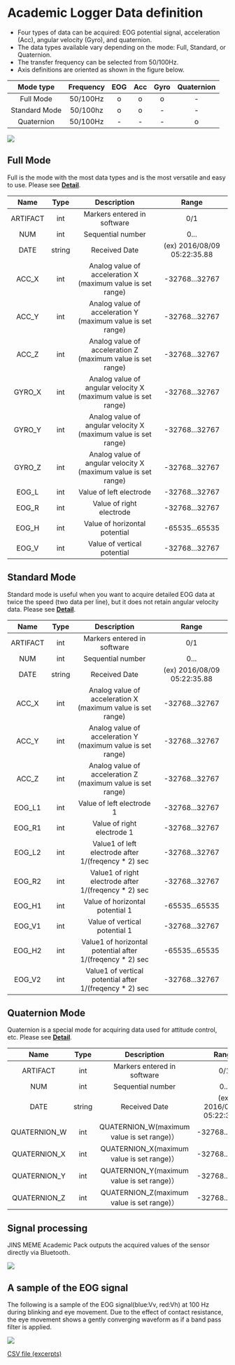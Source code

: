 # Academic Logger Data definition<Badge type="danger" text="Academic" />

- Four types of data can be acquired: EOG potential signal, acceleration (Acc), angular velocity (Gyro), and quaternion.
- The data types available vary depending on the mode: Full, Standard, or Quaternion.
- The transfer frequency can be selected from 50/100Hz.
- Axis definitions are oriented as shown in the figure below.

| Mode type | Frequency | EOG | Acc | Gyro | Quaternion |
|:---:|:---:|:---:|:---:|:---:|:---:|
| Full Mode | 50/100Hz | o | o | o | - |
| Standard Mode | 50/100hz | o | o | - | - |
| Quaternion | 50/100Hz | - | - | - | o |

![](/images/axisdef.png)

## Full Mode

Full is the mode with the most data types and is the most versatile and easy to use. Please see [**Detail**](/pdf/sample_full.pdf).

| Name | Type | Description | Range |
|:---:|:---:|:---:|:---:|
| ARTIFACT | int |  Markers entered in software | 0/1 |
| NUM | int | Sequential number | 0... |
| DATE | string | Received Date | (ex) 2016/08/09 05:22:35.88 |
| ACC_X | int |  Analog value of acceleration X (maximum value is set range) | -32768...32767 |
| ACC_Y | int |  Analog value of acceleration Y (maximum value is set range) | -32768...32767 |
| ACC_Z | int |  Analog value of acceleration Z (maximum value is set range) | -32768...32767 |
| GYRO_X | int |  Analog value of angular velocity X (maximum value is set range) | -32768...32767 |
| GYRO_Y | int |  Analog value of angular velocity X (maximum value is set range) | -32768...32767 |
| GYRO_Z | int |  Analog value of angular velocity X (maximum value is set range) | -32768...32767 |
| EOG_L | int | Value of left electrode | -32768...32767 |
| EOG_R | int | Value of right electrode | -32768...32767 |
| EOG_H | int | Value of horizontal potential | -65535...65535 |
| EOG_V | int | Value of vertical potential | -32768...32767 |

## Standard Mode

Standard mode is useful when you want to acquire detailed EOG data at twice the speed (two data per line), but it does not retain angular velocity data. Please see [**Detail**](/pdf/sample_standard.pdf).

| Name | Type | Description | Range |
|:---:|:---:|:---:|:---:|
| ARTIFACT | int | Markers entered in software | 0/1 |
| NUM | int | Sequential number | 0... |
| DATE | string | Received Date | (ex) 2016/08/09 05:22:35.88 |
| ACC_X | int |  Analog value of acceleration X (maximum value is set range) | -32768...32767 |
| ACC_Y | int |  Analog value of acceleration Y (maximum value is set range) | -32768...32767 |
| ACC_Z | int |  Analog value of acceleration Z (maximum value is set range) | -32768...32767 |
| EOG_L1 | int | Value of left electrode 1 | -32768...32767 |
| EOG_R1 | int | Value of right electrode 1 | -32768...32767 |
| EOG_L2 | int | Value1 of left electrode after 1/(freqency * 2) sec | -32768...32767 |
| EOG_R2 | int | Value1 of right electrode after 1/(freqency * 2) sec | -32768...32767 |
| EOG_H1 | int | Value of horizontal potential 1 | -65535...65535 |
| EOG_V1 | int | Value of vertical potential 1 | -32768...32767 |
| EOG_H2 | int | Value1 of horizontal potential after 1/(freqency * 2) sec | -65535...65535 |
| EOG_V2 | int | Value1 of vertical potential after 1/(freqency * 2) sec | -32768...32767 |

## Quaternion Mode

Quaternion is a special mode for acquiring data used for attitude control, etc. Please see [**Detail**](/pdf/sample_quaternion.pdf).

| Name | Type | Description | Range |
|:---:|:---:|:---:|:---:|
| ARTIFACT | int | Markers entered in software | 0/1 |
| NUM | int | Sequential number | 0... |
| DATE | string | Received Date | (ex) 2016/08/09 05:22:35.88 |
| QUATERNION_W | int | QUATERNION_W(maximum value is set range)） | -32768...32767 |
| QUATERNION_X | int | QUATERNION_X(maximum value is set range)） | -32768...32767 |
| QUATERNION_Y | int | QUATERNION_Y(maximum value is set range)） | -32768...32767 |
| QUATERNION_Z | int | QUATERNION_Z(maximum value is set range)） | -32768...32767 |

## Signal processing

JINS MEME Academic Pack outputs the acquired values of the sensor directly via Bluetooth.

![](/images/structure.png)

## A sample of the EOG signal

The following is a sample of the EOG signal(blue:Vv, red:Vh) at 100 Hz during blinking and eye movement. Due to the effect of contact resistance, the eye movement shows a gently converging waveform as if a band pass filter is applied.

![](/images/vvvh_signal.png)

[CSV file (excerpts)](/data/eog_std_signal2.csv)
